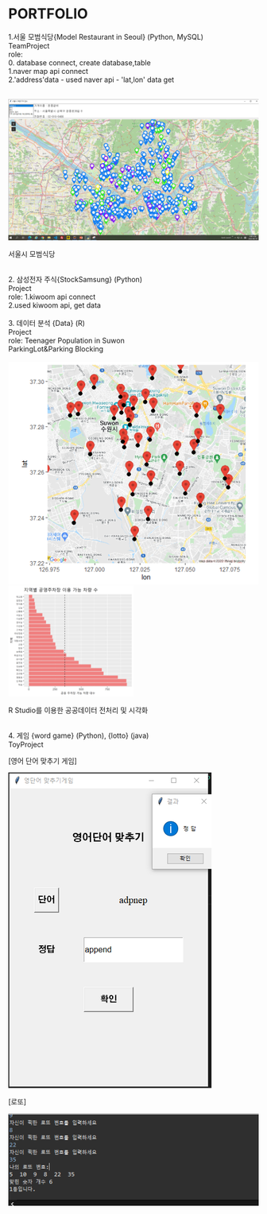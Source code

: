 # PORTFOLIO


1.서울 모범식당{Model Restaurant in Seoul} (Python, MySQL) <br>
  TeamProject<br>
  role:<br>
        0. database connect, create database,table<br>
        1.naver map api connect<br>
        2.'address'data - used naver api - 'lat,lon' data get<br>
        <br>
  <div>
  <a href="https://github.com/kiarnel/PORTFOLIO/tree/main/Model%20Restaurant%20in%20Seoul/Code"><img src="https://github.com/kiarnel/PORTFOLIO/blob/main/Model%20Restaurant%20in%20Seoul/Image/Map2.png"></a>
  </div>
  <p> 서울시 모범식당 </p>
  <br>
 2. 삼성전자 주식{StockSamsung} (Python)<br> 
  Project<br>
  role: 1.kiwoom api connect<br> 
        2.used kiwoom api, get data<br> 
        <br>
 3. 데이터 분석 {Data} (R)<br>
  Project<br>
  role: Teenager Population in Suwon<br>
        ParkingLot&Parking Blocking<br>
     <br>
 <div>
 <a href="https://github.com/kiarnel/PORTFOLIO/blob/main/Data%20Anal/Image/ParkingLot%26Googlemap/P2%EC%88%98%EC%9B%90%20%EC%A3%BC%EC%B0%A8%EC%9E%A5%20%EC%A7%80%EB%8F%84.png"><img src="https://github.com/kiarnel/PORTFOLIO/blob/main/Data%20Anal/Image/ParkingLot%26Googlemap/P2%EC%88%98%EC%9B%90%20%EC%A3%BC%EC%B0%A8%EC%9E%A5%20%EC%A7%80%EB%8F%84.png"></a>
 <a href="https://github.com/kiarnel/PORTFOLIO/blob/main/Data%20Anal/Image/ParkingLot%26Parking%20Blocking/P7%EA%B3%B5%EC%98%81%EC%A3%BC%EC%B0%A8%EC%9E%A5%20%EC%9D%B4%EC%9A%A9%EA%B0%80%EB%8A%A5%20%EC%88%98%EC%99%80%20%EC%A3%BC%EC%B0%A8%EB%8B%A8%EC%86%8D%20%EC%88%98%EC%9D%98%20%EC%82%B0%EC%A0%90%EB%8F%84.png"><img src="https://github.com/kiarnel/PORTFOLIO/blob/main/Data%20Anal/Image/ParkingLot%26Parking%20Blocking/P7%EA%B3%B5%EC%98%81%EC%A3%BC%EC%B0%A8%EC%9E%A5%20%EC%9D%B4%EC%9A%A9%EA%B0%80%EB%8A%A5%20%EC%88%98%EC%99%80%20%EC%A3%BC%EC%B0%A8%EB%8B%A8%EC%86%8D%20%EC%88%98%EC%9D%98%20%EC%82%B0%EC%A0%90%EB%8F%84.png" width=50% height=50%></a>
 </div>
 <p>R Studio를 이용한 공공데이터 전처리 및 시각화</p>
 <br>
 4. 게임 {word game} (Python), {lotto} (java)<br>
  ToyProject<br>
  <p>[영어 단어 맞추기 게임]</p>
  <div>
  <a href="https://github.com/kiarnel/PORTFOLIO/blob/main/ToyProject/word%20Game/%EC%98%81%EC%96%B4%EB%8B%A8%EC%96%B4%20%EB%A7%9E%EC%B6%94%EA%B8%B01%20(1).py"><img src="https://github.com/kiarnel/PORTFOLIO/blob/main/ToyProject/word%20Game/WordGame.png" alt=WordGame></a>
   </div>
    
   <p> [로또]</p>
   <div>
   <a href="https://github.com/kiarnel/PORTFOLIO/blob/main/ToyProject/word%20Game/lotto.java"><img src="https://github.com/kiarnel/PORTFOLIO/blob/main/ToyProject/word%20Game/%EB%A1%9C%EB%98%90.PNG" alt=lotto></a>
   </div>
   
 
  
        
        
        
